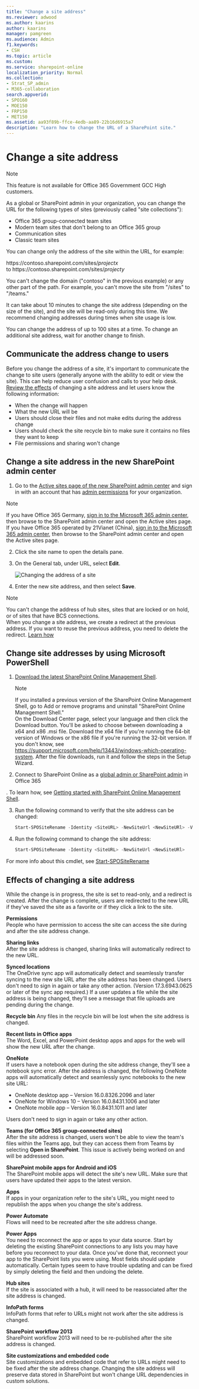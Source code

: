 ```yaml
---
title: "Change a site address"
ms.reviewer: adwood
ms.author: kaarins
author: kaarins
manager: pamgreen
ms.audience: Admin
f1.keywords:
- CSH
ms.topic: article
ms.custom:
ms.service: sharepoint-online
localization_priority: Normal
ms.collection:  
- Strat_SP_admin
- M365-collaboration
search.appverid:
- SPO160
- MOE150
- FRP150
- MET150
ms.assetid: aa93f89b-ffce-4edb-aa89-22b16d6915a7
description: "Learn how to change the URL of a SharePoint site."
---
```


# Change a site address

> [!NOTE]
>  This feature is not available for Office 365 Government GCC High customers.

As a global or SharePoint admin in your organization, you can change the URL for the following types of sites (previously called "site collections"):

- Office 365 group-connected team sites
- Modern team sites that don't belong to an Office 365 group
- Communication sites
- Classic team sites

You can change only the address of the site within the URL, for example:

https://<i></i>contoso.sharepoint.<i></i>com/sites/*projectx*  
to
https://<i></i>contoso.sharepoint.<i></i>com/sites/*projecty* 

You can't change the domain ("contoso" in the previous example) or any other part of the path. For example, you can't move the site from "/sites" to "/teams."

It can take about 10 minutes to change the site address (depending on the size of the site), and the site will be read-only during this time. We recommend changing addresses during times when site usage is low. 

You can change the address of up to 100 sites at a time. To change an additional site address, wait for another change to finish. 

## Communicate the address change to users

Before you change the address of a site, it's important to communicate the change to site users (generally anyone with the ability to edit or view the site). This can help reduce user confusion and calls to your help desk. [Review the effects](#effects-of-changing-a-site-address) of changing a site address and let users know the following information:

- When the change will happen  
- What the new URL will be  
- Users should close their files and not make edits during the address change
- Users should check the site recycle bin to make sure it contains no files they want to keep 
- File permissions and sharing won't change  

## Change a site address in the new SharePoint admin center

1. Go to the [Active sites page of the new SharePoint admin center](https://admin.microsoft.com/sharepoint?page=siteManagement&modern=true) and sign in with an account that has [admin permissions](/sharepoint/sharepoint-admin-role)
 for your organization.

>[!NOTE]
>If you have Office 365 Germany, [sign in to the Microsoft 365 admin center](https://go.microsoft.com/fwlink/p/?linkid=848041), then browse to the SharePoint admin center and open the Active sites page. <br>If you have Office 365 operated by 21Vianet (China), [sign in to the Microsoft 365 admin center](https://go.microsoft.com/fwlink/p/?linkid=850627), then browse to the SharePoint admin center and open the Active sites page.

2. Click the site name to open the details pane.

3. On the General tab, under URL, select **Edit**.

    ![Changing the address of a site](media/change-site-address.png)

4. Enter the new site address, and then select **Save**.

> [!NOTE]
> You can't change the address of hub sites, sites that are locked or on hold, or of sites that have BCS connections. <br>When you change a site address, we create a redirect at the previous address. If you want to reuse the previous address, you need to delete the redirect. [Learn how](manage-site-redirects.md) 

## Change site addresses by using Microsoft PowerShell

1. [Download the latest SharePoint Online Management Shell](https://go.microsoft.com/fwlink/p/?LinkId=255251).

    > [!NOTE]
    > If you installed a previous version of the SharePoint Online Management Shell, go to Add or remove programs and uninstall "SharePoint Online Management Shell." <br>On the Download Center page, select your language and then click the Download button. You'll be asked to choose between downloading a x64 and x86 .msi file. Download the x64 file if you're running the 64-bit version of Windows or the x86 file if you're running the 32-bit version. If you don't know, see https://support.microsoft.com/help/13443/windows-which-operating-system. After the file downloads, run it and follow the steps in the Setup Wizard. 
    
2. Connect to SharePoint Online as a [global admin or SharePoint admin](/sharepoint/sharepoint-admin-role) in Office 365

. To learn how, see [Getting started with SharePoint Online Management Shell](/powershell/sharepoint/sharepoint-online/connect-sharepoint-online).

3. Run the following command to verify that the site address can be changed:

    ```PowerShell
    Start-SPOSiteRename -Identity <SiteURL> -NewSiteUrl <NewSiteURl> -ValidationOnly
    ```

4. Run the following command to change the site address:

    ```PowerShell
    Start-SPOSiteRename -Identity <SiteURL> -NewSiteUrl <NewSiteURl>
    ```

For more info about this cmdlet, see [Start-SPOSiteRename](/powershell/module/sharepoint-online/start-spositerename?view=sharepoint-ps)

## Effects of changing a site address

While the change is in progress, the site is set to read-only, and a redirect is created. After the change is complete, users are redirected to the new URL if they've saved the site as a favorite or if they click a link to the site.
 
**Permissions**<br>
People who have permission to access the site can access the site during and after the site address change.  

**Sharing links**<br>
After the site address is changed, sharing links will automatically redirect to the new URL. 

**Synced locations**<br>
The OneDrive sync app will automatically detect and seamlessly transfer syncing to the new site URL after the site address has been changed. Users don't need to sign in again or take any other action. (Version 17.3.6943.0625 or later of the sync app required.) 
If a user updates a file while the site address is being changed, they'll see a message that file uploads are pending during the change. 

**Recycle bin**
Any files in the recycle bin will be lost when the site address is changed. 

**Recent lists in Office apps**<br>
The Word, Excel, and PowerPoint desktop apps and apps for the web will show the new URL after the change.  

**OneNote**<br>
If users have a notebook open during the site address change, they'll see a notebook sync error. After the address is changed, the following OneNote apps will automatically detect and seamlessly sync notebooks to the new site URL:

- OneNote desktop app – Version 16.0.8326.2096 and later 
- OneNote for Windows 10 – Version 16.0.8431.1006 and later 
- OneNote mobile app – Version 16.0.8431.1011 and later 

Users don't need to sign in again or take any other action.

**Teams (for Office 365 group-connected sites)**<br>
After the site address is changed, users won't be able to view the team's files within the Teams app, but they can access them from Teams by selecting **Open in SharePoint**. This issue is actively being worked on and will be addressed soon. 

**SharePoint mobile apps for Android and iOS**<br>
The SharePoint mobile apps will detect the site's new URL. Make sure that users have updated their apps to the latest version.  

**Apps**<br>
If apps in your organization refer to the site's URL, you might need to republish the apps when you change the site's address.  

**Power Automate**<br>
Flows will need to be recreated after the site address change.  

**Power Apps**<br>
You need to reconnect the app or apps to your data source. 
Start by deleting the existing SharePoint connections to any lists you may have before you reconnect to your data. Once you've done that, reconnect your app to the SharePoint lists you were using. Most fields should update automatically. Certain types seem to have trouble updating and can be fixed by simply deleting the field and then undoing the delete.

**Hub sites**<br>
If the site is associated with a hub, it will need to be reassociated after the site address is changed. 

**InfoPath forms**<br>
InfoPath forms that refer to URLs might not work after the site address is changed. 

**SharePoint workflow 2013**<br>
SharePoint workflow 2013 will need to be re-published after the site address is changed. 
  
**Site customizations and embedded code**<br>
Site customizations and embedded code that refer to URLs might need to be fixed after the site address change. Changing the site address will preserve data stored in SharePoint but won't change URL dependencies in custom solutions.
